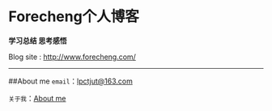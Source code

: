 # Forecheng个人博客
**学习总结 思考感悟**

Blog site : http://www.forecheng.com/
***
##About me
`email`：lpctjut@163.com

`关于我`：[About me](http://about.me/lpctjut 'Android')
